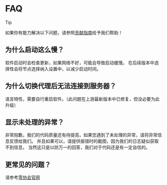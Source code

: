 # FAQ

> [!TIP]
> 如果你有能力解决以下问题，请参照[贡献指南](./CONTRIBUTING.md)给予我们帮助！

## 为什么启动这么慢？

软件启动时会检查更新，如果网络不好，可能会导致启动缓慢。
在后续版本中选择性会将节点选择纳入设置中，以减少启动时间。

## 为什么切换代理后无法连接到服务器？

语言特性，需要自行重启软件。（此问题在上游最新版本中已修复，但没必要为此升级）

## 显示未处理的异常？

非常抱歉，我们的代码质量还有待提高，如果您遇到了未处理的异常，请将异常信息反馈给我们。
并且如果可以，请提供报错时的截图，因为我们的日志疑似获取不到信息。
当然这只是以防万一的回答，我们对于代码还是有一定自信的。

## 更常见的问题？

请参考[零协会官网](https://www.zeroasso.top/docs/FAQ)
